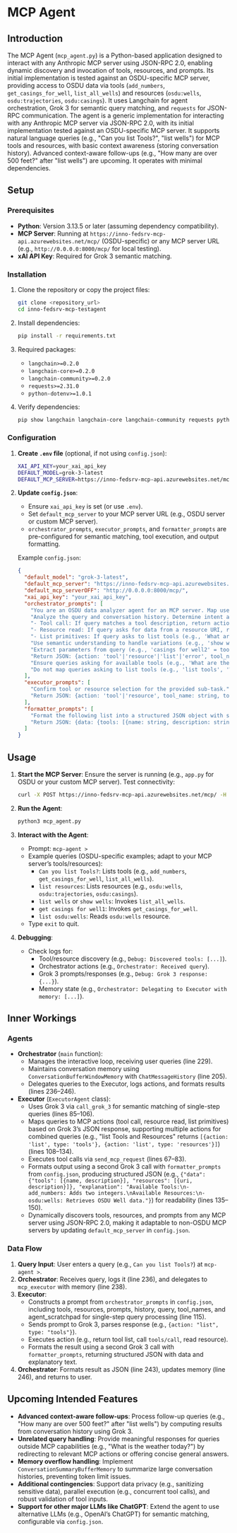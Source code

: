 # MCP Agent

## Introduction

The MCP Agent (`mcp_agent.py`) is a Python-based application designed to interact with any Anthropic MCP server using JSON-RPC 2.0, enabling dynamic discovery and invocation of tools, resources, and prompts. Its initial implementation is tested against an OSDU-specific MCP server, providing access to OSDU data via tools (`add_numbers`, `get_casings_for_well`, `list_all_wells`) and resources (`osdu:wells`, `osdu:trajectories`, `osdu:casings`). It uses Langchain for agent orchestration, Grok 3 for semantic query matching, and `requests` for JSON-RPC communication. The agent is a generic implementation for interacting with any Anthropic MCP server via JSON-RPC 2.0, with its initial implementation tested against an OSDU-specific MCP server. It supports natural language queries (e.g., "Can you list Tools?", "list wells") for MCP tools and resources, with basic context awareness (storing conversation history). Advanced context-aware follow-ups (e.g., "How many are over 500 feet?" after "list wells") are upcoming. It operates with minimal dependencies.

## Setup

### Prerequisites

- **Python**: Version 3.13.5 or later (assuming dependency compatibility).
- **MCP Server**: Running at `https://inno-fedsrv-mcp-api.azurewebsites.net/mcp/` (OSDU-specific) or any MCP server URL (e.g., `http://0.0.0.0:8000/mcp/` for local testing).
- **xAI API Key**: Required for Grok 3 semantic matching.

### Installation

1. Clone the repository or copy the project files:
   ```bash
   git clone <repository_url>
   cd inno-fedsrv-mcp-testagent
   ```

2. Install dependencies:
   ```bash
   pip install -r requirements.txt
   ```

3. Required packages:
   - `langchain>=0.2.0`
   - `langchain-core>=0.2.0`
   - `langchain-community>=0.2.0`
   - `requests>=2.31.0`
   - `python-dotenv>=1.0.1`

4. Verify dependencies:
   ```bash
   pip show langchain langchain-core langchain-community requests python-dotenv
   ```

### Configuration

1. **Create `.env` file** (optional, if not using `config.json`):
   ```bash
   XAI_API_KEY=your_xai_api_key
   DEFAULT_MODEL=grok-3-latest
   DEFAULT_MCP_SERVER=https://inno-fedsrv-mcp-api.azurewebsites.net/mcp/
   ```

2. **Update `config.json`**:
   - Ensure `xai_api_key` is set (or use `.env`).
   - Set `default_mcp_server` to your MCP server URL (e.g., OSDU server or custom MCP server).
   - `orchestrator_prompts`, `executor_prompts`, and `formatter_prompts` are pre-configured for semantic matching, tool execution, and output formatting.

   Example `config.json`:
   ```json
   {
     "default_model": "grok-3-latest",
     "default_mcp_server": "https://inno-fedsrv-mcp-api.azurewebsites.net/mcp/",
     "default_mcp_serverOFF": "http://0.0.0.0:8000/mcp/",
     "xai_api_key": "your_xai_api_key",
     "orchestrator_prompts": [
       "You are an OSDU data analyzer agent for an MCP server. Map user queries to intents and select actions (tool call, resource read, or list primitives).",
       "Analyze the query and conversation history. Determine intent and map to:",
       "- Tool call: If query matches a tool description, return action 'tool', tool_name, tool_input (from schema).",
       "- Resource read: If query asks for data from a resource URI, return action 'resource', resource_uri.",
       "- List primitives: If query asks to list tools (e.g., 'What are the Tools available?', 'list tools', 'show tools', 'Can you list Tools?'), resources, or prompts, return action 'list', type 'tools', 'resources', or 'prompts'.",
       "Use semantic understanding to handle variations (e.g., 'show wells' = list_all_wells).",
       "Extract parameters from query (e.g., 'casings for well2' = tool_input {'well_id': 'well2'}).",
       "Return JSON: {action: 'tool'|'resource'|'list'|'error', tool_name: string, tool_input: dict, resource_uri: string, type: string, message: string}",
       "Ensure queries asking for available tools (e.g., 'What are the Tools available?') return action 'list' with type 'tools'.",
       "Do not map queries asking to list tools (e.g., 'list tools', 'What are the Tools?') to tools like 'list_all_wells' requiring well_id."
     ],
     "executor_prompts": [
       "Confirm tool or resource selection for the provided sub-task.",
       "Return JSON: {action: 'tool'|'resource', tool_name: string, tool_input: dict, resource_uri: string}"
     ],
     "formatter_prompts": [
       "Format the following list into a structured JSON object with separate tools and resources fields, returning both structured data and explanatory text.",
       "Return JSON: {data: {tools: [{name: string, description: string}], resources: [{uri: string, description: string}]}, explanation: string}"
     ]
   }
   ```

## Usage

1. **Start the MCP Server**: Ensure the server is running (e.g., `app.py` for OSDU or your custom MCP server). Test connectivity:
   ```bash
   curl -X POST https://inno-fedsrv-mcp-api.azurewebsites.net/mcp/ -H "Content-Type: application/json" -d '{"jsonrpc": "2.0", "method": "tools/list", "params": {}, "id": 1}'
   ```

2. **Run the Agent**:
   ```bash
   python3 mcp_agent.py
   ```

3. **Interact with the Agent**:
   - Prompt: `mcp-agent >`
   - Example queries (OSDU-specific examples; adapt to your MCP server’s tools/resources):
     - `Can you list Tools?`: Lists tools (e.g., `add_numbers`, `get_casings_for_well`, `list_all_wells`).
     - `list resources`: Lists resources (e.g., `osdu:wells`, `osdu:trajectories`, `osdu:casings`).
     - `list wells` or `show wells`: Invokes `list_all_wells`.
     - `get casings for well1`: Invokes `get_casings_for_well`.
     - `list osdu:wells`: Reads `osdu:wells` resource.
   - Type `exit` to quit.

4. **Debugging**:
   - Check logs for:
     - Tool/resource discovery (e.g., `Debug: Discovered tools: [...]`).
     - Orchestrator actions (e.g., `Orchestrator: Received query`).
     - Grok 3 prompts/responses (e.g., `Debug: Grok 3 response: {...}`).
     - Memory state (e.g., `Orchestrator: Delegating to Executor with memory: [...]`).

## Inner Workings

### Agents

- **Orchestrator** (`main` function):
  - Manages the interactive loop, receiving user queries (line 229).
  - Maintains conversation memory using `ConversationBufferWindowMemory` with `ChatMessageHistory` (line 205).
  - Delegates queries to the Executor, logs actions, and formats results (lines 236–246).
- **Executor** (`ExecutorAgent` class):
  - Uses Grok 3 via `call_grok_3` for semantic matching of single-step queries (lines 85–106).
  - Maps queries to MCP actions (tool call, resource read, list primitives) based on Grok 3’s JSON response, supporting multiple actions for combined queries (e.g., "list Tools and Resources" returns `[{action: 'list', type: 'tools'}, {action: 'list', type: 'resources'}]`) (lines 108–134).
  - Executes tool calls via `send_mcp_request` (lines 67–83).
  - Formats output using a second Grok 3 call with `formatter_prompts` from `config.json`, producing structured JSON (e.g., `{"data": {"tools": [{name, description}], "resources": [{uri, description}]}, "explanation": "Available Tools:\n- add_numbers: Adds two integers.\nAvailable Resources:\n- osdu:wells: Retrieves OSDU Well data."}`) for readability (lines 135–150).
  - Dynamically discovers tools, resources, and prompts from any MCP server using JSON-RPC 2.0, making it adaptable to non-OSDU MCP servers by updating `default_mcp_server` in `config.json`.

### Data Flow

1. **Query Input**: User enters a query (e.g., `Can you list Tools?`) at `mcp-agent >`.
2. **Orchestrator**: Receives query, logs it (line 236), and delegates to `mcp_executor` with memory (line 238).
3. **Executor**:
   - Constructs a prompt from `orchestrator_prompts` in `config.json`, including tools, resources, prompts, history, query, tool_names, and agent_scratchpad for single-step query processing (line 115).
   - Sends prompt to Grok 3, parses response (e.g., `{action: "list", type: "tools"}`).
   - Executes action (e.g., return tool list, call `tools/call`, read resource).
   - Formats the result using a second Grok 3 call with `formatter_prompts`, returning structured JSON with data and explanatory text.
4. **Orchestrator**: Formats result as JSON (line 243), updates memory (line 246), and returns to user.

## Upcoming Intended Features

- **Advanced context-aware follow-ups**: Process follow-up queries (e.g., "How many are over 500 feet?" after "list wells") by computing results from conversation history using Grok 3.
- **Unrelated query handling**: Provide meaningful responses for queries outside MCP capabilities (e.g., "What is the weather today?") by redirecting to relevant MCP actions or offering concise general answers.
- **Memory overflow handling**: Implement `ConversationSummaryBufferMemory` to summarize large conversation histories, preventing token limit issues.
- **Additional contingencies**: Support data privacy (e.g., sanitizing sensitive data), parallel execution (e.g., concurrent tool calls), and robust validation of tool inputs.
- **Support for other major LLMs like ChatGPT**: Extend the agent to use alternative LLMs (e.g., OpenAI’s ChatGPT) for semantic matching, configurable via `config.json`.
